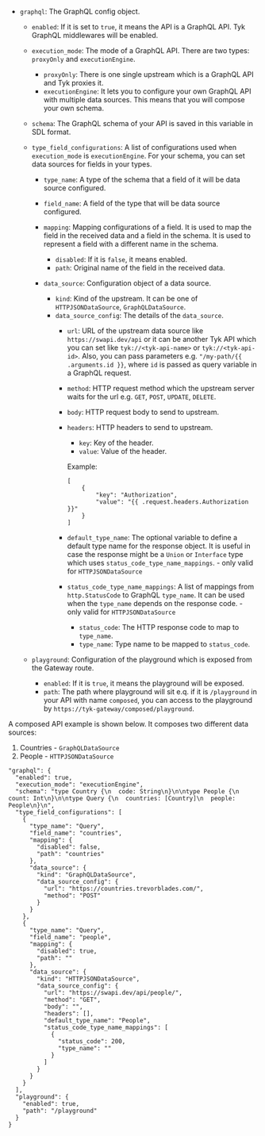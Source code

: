 ---
---

- `graphql`: The GraphQL config object.

    - `enabled`: If it is set to `true`, it means the API is a GraphQL API. Tyk GraphQL middlewares will be enabled.
    
    - `execution_mode`: The mode of a GraphQL API. There are two types: `proxyOnly` and `executionEngine`. 
        - `proxyOnly`: There is one single upstream which is a GraphQL API and Tyk proxies it.
        - `executionEngine`: It lets you to configure your own GraphQL API with multiple data sources. This means that you will compose your own schema.
    
    - `schema`: The GraphQL schema of your API is saved in this variable in SDL format.
    
    - `type_field_configurations`: A list of configurations used when `execution_mode` is `executionEngine`. For your schema, you can set data sources for fields in your types.
        - `type_name`: A type of the schema that a field of it will be data source configured.
        - `field_name`: A field of the type that will be data source configured.
        - `mapping`: Mapping configurations of a field. It is used to map the field in the received data and a field in the schema. It is used to represent a field with a different name in the schema.
            - `disabled`: If it is `false`, it means enabled.
            - `path`: Original name of the field in the received data.
    
        - `data_source`: Configuration object of a data source.
            - `kind`: Kind of the upstream. It can be one of `HTTPJSONDataSource`, `GraphQLDataSource`.
            - `data_source_config`: The details of the `data_source`.
                - `url`: URL of the upstream data source like `https://swapi.dev/api` or it can be another Tyk API which you can set like `tyk://<tyk-api-name>` or `tyk://<tyk-api-id>`. Also, you can pass parameters e.g. `"/my-path/{{ .arguments.id }}`, where `id` is passed as query variable in a GraphQL request.           
                - `method`: HTTP request method which the upstream server waits for the url e.g. `GET`, `POST`, `UPDATE`, `DELETE`.
                - `body`: HTTP request body to send to upstream.
                - `headers`: HTTP headers to send to upstream.
                    - `key`: Key of the header.                  
                    - `value`: Value of the header.
                    
                    Example: 
                    ```
                    [
                        {
                            "key": "Authorization",
                            "value": "{{ .request.headers.Authorization }}"
                        }                                                
                    ]
                    ```                                     
                - `default_type_name`: The optional variable to define a default type name for the response object. It is useful in case the response might be a `Union` or `Interface` type which uses `status_code_type_name_mappings`. - only valid for `HTTPJSONDataSource`
                - `status_code_type_name_mappings`: A list of mappings from `http.StatusCode` to GraphQL `type_name`. It can be used when the `type_name` depends on the response code. - only valid for `HTTPJSONDataSource`
                    - `status_code`: The HTTP response code to map to `type_name`.
                    - `type_name`: Type name to be mapped to `status_code`.
    
    - `playground`: Configuration of the playground which is exposed from the Gateway route.
        - `enabled`: If it is `true`, it means the playground will be exposed. 
        - `path`: The path where playground will sit e.q. if it is `/playground` in your API with name `composed`, you can access to the playground by `https://tyk-gateway/composed/playground`.             
                

A composed API example is shown below. It composes two different data sources:

1. Countries - `GraphQLDataSource`
2. People - `HTTPJSONDataSource`

```
"graphql": {
  "enabled": true,
  "execution_mode": "executionEngine",
  "schema": "type Country {\n  code: String\n}\n\ntype People {\n  count: Int\n}\n\ntype Query {\n  countries: [Country]\n  people: People\n}\n",
  "type_field_configurations": [
    {
      "type_name": "Query",
      "field_name": "countries",
      "mapping": {
        "disabled": false,
        "path": "countries"
      },
      "data_source": {
        "kind": "GraphQLDataSource",
        "data_source_config": {          
          "url": "https://countries.trevorblades.com/",
          "method": "POST"
        }
      }
    },
    {
      "type_name": "Query",
      "field_name": "people",
      "mapping": {
        "disabled": true,
        "path": ""
      },
      "data_source": {
        "kind": "HTTPJSONDataSource",
        "data_source_config": {          
          "url": "https://swapi.dev/api/people/",
          "method": "GET",
          "body": "",
          "headers": [],
          "default_type_name": "People",
          "status_code_type_name_mappings": [
            {
              "status_code": 200,
              "type_name": ""
            }
          ]
        }
      }
    }
  ],
  "playground": {
    "enabled": true,
    "path": "/playground"
  }
}
```
